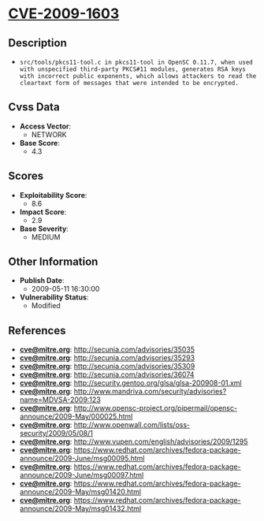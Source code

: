 
# [CVE-2009-1603](https://cve.mitre.org/cgi-bin/cvename.cgi?name=CVE-2009-1603)

## Description

- `src/tools/pkcs11-tool.c in pkcs11-tool in OpenSC 0.11.7, when used with unspecified third-party PKCS#11 modules, generates RSA keys with incorrect public exponents, which allows attackers to read the cleartext form of messages that were intended to be encrypted.`

## Cvss Data

- **Access Vector**:
  - NETWORK
- **Base Score**:
  - 4.3

## Scores

- **Exploitability Score**:
  - 8.6
- **Impact Score**:
  - 2.9
- **Base Severity**:
  - MEDIUM

## Other Information

- **Publish Date**:
  - 2009-05-11 16:30:00
- **Vulnerability Status**:
  - Modified

## References

- **cve@mitre.org**: http://secunia.com/advisories/35035
- **cve@mitre.org**: http://secunia.com/advisories/35293
- **cve@mitre.org**: http://secunia.com/advisories/35309
- **cve@mitre.org**: http://secunia.com/advisories/36074
- **cve@mitre.org**: http://security.gentoo.org/glsa/glsa-200908-01.xml
- **cve@mitre.org**: http://www.mandriva.com/security/advisories?name=MDVSA-2009:123
- **cve@mitre.org**: http://www.opensc-project.org/pipermail/opensc-announce/2009-May/000025.html
- **cve@mitre.org**: http://www.openwall.com/lists/oss-security/2009/05/08/1
- **cve@mitre.org**: http://www.vupen.com/english/advisories/2009/1295
- **cve@mitre.org**: https://www.redhat.com/archives/fedora-package-announce/2009-June/msg00095.html
- **cve@mitre.org**: https://www.redhat.com/archives/fedora-package-announce/2009-June/msg00097.html
- **cve@mitre.org**: https://www.redhat.com/archives/fedora-package-announce/2009-May/msg01420.html
- **cve@mitre.org**: https://www.redhat.com/archives/fedora-package-announce/2009-May/msg01432.html
